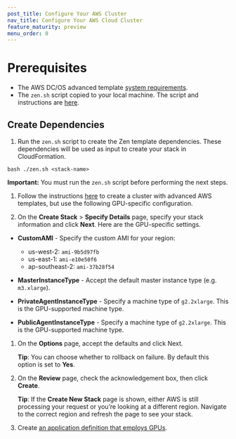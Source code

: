 ```yaml
---
post_title: Configure Your AWS Cluster
nav_title: Configure Your AWS Cloud Cluster
feature_maturity: preview
menu_order: 0
---
```


#  Prerequisites
- The AWS DC/OS advanced template [system requirements](/docs/1.9/administration/installing/cloud/aws/advanced/system-requirements/).
- The `zen.sh` script copied to your local machine. The script and instructions are [here](/docs/1.9/administration/installing/cloud/aws/advanced/quickstart/).

## Create Dependencies

1. Run the `zen.sh` script to create the Zen template dependencies. These dependencies will be used as input to create your stack in CloudFormation.
  ```
  bash ./zen.sh <stack-name>
  ```
  **Important:** You must run the `zen.sh` script before performing the next steps.

1. Follow the instructions [here](/docs/1.9/administration/installing/cloud/aws/advanced/quickstart/) to create a cluster with advanced AWS templates, but use the following GPU-specific configuration.

1. On the **Create Stack** > **Specify Details** page, specify your stack information and click **Next**. Here are the GPU-specific settings.
  - **CustomAMI** - Specify the custom AMI for your region:

      - us-west-2: `ami-9b5d97fb`
      - us-east-1: `ami-e10e50f6`
      - ap-southeast-2: `ami-37b28f54`
  - **MasterInstanceType** - Accept the default master instance type (e.g. `m3.xlarge`).
  - **PrivateAgentInstanceType** - Specify a machine type of `g2.2xlarge`. This is the GPU-supported machine type.
  - **PublicAgentInstanceType** - Specify a machine type of `g2.2xlarge`. This is the GPU-supported machine type.

1. On the **Options** page, accept the defaults and click Next.

    **Tip**: You can choose whether to rollback on failure. By default this option is set to **Yes**.

1. On the **Review** page, check the acknowledgement box, then click **Create**.

    **Tip**: If the **Create New Stack** page is shown, either AWS is still processing your request or you’re looking at a different region. Navigate to the correct region and refresh the page to see your stack.

1. Create [an application definition that employs GPUs](/docs/1.9/usage/gpu/).
